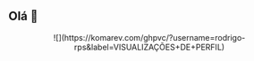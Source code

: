 ## Olá 👋

<center>
![](https://komarev.com/ghpvc/?username=rodrigo-rps&label=VISUALIZAÇÕES+DE+PERFIL)
</center>

<!--
**rodrigo-rps/rodrigo-rps** is a ✨ _special_ ✨ repository because its `README.md` (this file) appears on your GitHub profile.

Here are some ideas to get you started:

- 🔭 I’m currently working on ...
- 🌱 I’m currently learning ...
- 👯 I’m looking to collaborate on ...
- 🤔 I’m looking for help with ...
- 💬 Ask me about ...
- 📫 How to reach me: ...
- 😄 Pronouns: ...
- ⚡ Fun fact: ...
-->

